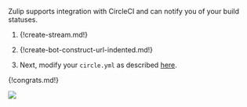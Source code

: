 Zulip supports integration with CircleCI and can notify you of
your build statuses.

1. {!create-stream.md!}

2. {!create-bot-construct-url-indented.md!}

3. Next, modify your `circle.yml` as described
   [here](https://circleci.com/docs/configuration/#notify).

{!congrats.md!}

![](/static/images/integrations/circleci/001.png)

